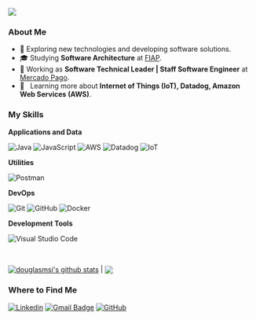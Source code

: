 ![](https://komarev.com/ghpvc/?username=douglasmsi&color=006bed)

<h3>About Me</h3>

- 🤔 Exploring new technologies and developing software solutions.
- 🎓 Studying **Software Architecture** at <a href="https://www.fiap.com.br/">FIAP</a>.
- 💼 Working as **Software Technical Leader | Staff Software Engineer** at <a href="https://www.mercadopago.com/">Mercado Pago</a>.
- 🌱 &nbsp; Learning more about **Internet of Things (IoT), Datadog, Amazon Web Services (AWS)**.

<h3>My Skills</h3>

**Applications and Data**

![Java](https://img.shields.io/badge/-Java-333333?style=flat&logo=Java&logoColor=007396)
![JavaScript](https://img.shields.io/badge/-JavaScript-333333?style=flat&logo=javascript)
![AWS](https://img.shields.io/badge/-AWS-333333?style=flat&logo=amazon-aws)
![Datadog](https://img.shields.io/badge/-Datadog-333333?style=flat&logo=datadog)
![IoT](https://img.shields.io/badge/-IoT-333333?style=flat&logo=internet-of-things)

**Utilities**

![Postman](https://img.shields.io/badge/-Postman-333333?style=flat&logo=postman)

**DevOps**

![Git](https://img.shields.io/badge/-Git-333333?style=flat&logo=git)
![GitHub](https://img.shields.io/badge/-GitHub-333333?style=flat&logo=github)
![Docker](https://img.shields.io/badge/-Docker-333333?style=flat&logo=docker)

**Development Tools**

![Visual Studio Code](https://img.shields.io/badge/-Visual%20Studio%20Code-333333?style=flat&logo=visual-studio-code&logoColor=007ACC)

<br/>

<a href="https://github.com/anuraghazra/github-readme-stats"><img align="center" src="https://github-readme-stats.vercel.app/api?username=douglasmsi&show_icons=true&include_all_commits=true&theme=buefy&hide_border=true" alt="douglasmsi's github stats" /></a> | <a href="https://github.com/anuraghazra/github-readme-stats"><img align="center" src="https://github-readme-stats.vercel.app/api/top-langs/?username=douglasmsi&layout=compact&theme=buefy&hide_border=true" /></a>

<h3>Where to Find Me</h3>

[![Linkedin](https://img.shields.io/badge/-douglasmsi-blue?style=flat-square&logo=Linkedin&logoColor=white&link=https://www.linkedin.com/in/douglasmsi)](https://www.linkedin.com/in/douglasmsi)
[![Gmail Badge](https://img.shields.io/badge/-douglasmsi@gmail.com-006bed?style=flat-square&logo=Gmail&logoColor=white&link=mailto:douglasmsi@gmail.com)](mailto:douglasmsi@gmail.com)
[![GitHub](https://img.shields.io/github/followers/douglasmsi?label=follow&style=social)](https://github.com/douglasmsi)
